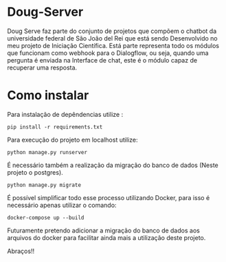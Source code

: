 # Doug-Server

Doug Serve faz parte do conjunto de projetos que compõem o chatbot da universidade federal de São João del Rei que está sendo Desenvolvido no meu projeto de Iniciação Científica. Está parte representa todo os módulos que funcionam como webhook para o Dialogflow, ou seja, quando uma pergunta é enviada na Interface de chat, este é o módulo capaz de recuperar uma resposta.

# Como instalar
Para instalação de depêndencias utilize :

    pip install -r requirements.txt
Para execução do projeto em localhost utilize:
    
    python manage.py runserver

É necessário também a realização da migração do banco de dados (Neste projeto o postgres).
    
    python manage.py migrate

É possível simplificar todo esse processo utilizando Docker, para isso é necessário apenas utilizar o comando:
    
    docker-compose up --build

Futuramente pretendo adicionar a migração do banco de dados aos arquivos do docker para facilitar ainda mais a utilização deste projeto.

Abraços!!
